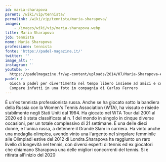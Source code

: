 ```yaml
---
id: maria-sharapova
parent: /wiki/vip/tennista/
permalink: /wiki/vip/tennista/maria-sharapova/
images:
    - /images/wiki/vip/maria-sharapova.webp
title: Maria Sharapova
job: tennista
nome: Maria Sharapova
professione: tennista
fonte: 'https://padel-magazine.it/'
twitter: ''
image_alt: ''
instagram: ''
youtube: >-
  https://padelmagazine.fr/wp-content/uploads/2014/07/Maria-Sharapova-et-Carlos-Ferrero.jpg
padel: >-
  Gioca a padel per divertimento nel tempo libero insieme ad amici e colleghi.
  Compare infatti in una foto in compagnia di Carlos Ferrero
---
```

È un'ex tennista professionista russa. Anche se ha giocato sotto la bandiera della Russia con la Women's Tennis Association (WTA), ha vissuto e risiede stabilmente negli Stati Uniti dal 1994. Ha giocato nel WTA Tour dal 2001 al 2020 ed è stata classificata al n. 1 del mondo in singolo in cinque diverse occasioni, per un totale complessivo di 21 settimane. È una delle dieci donne, e l'unica russa, a detenere il Grande Slam in carriera. Ha vinto anche una medaglia olimpica, avendo vinto una l'argento nel singolare femminile alle Olimpiadi estive del 2012 di Londra.Sharapova ha raggiunto un raro livello di longevità nel tennis, con diversi esperti di tennis ed ex giocatori che chiamano Sharapova una delle migliori concorrenti del tennis. Si è ritirata all'inizio del 2020